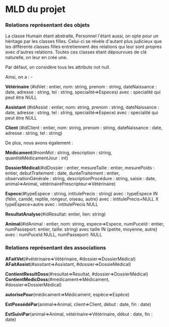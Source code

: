 # MLD du projet 

### Relations représentant des objets

La classe Humain étant abstraite, Personnel l'étant aussi, on opte pour un héritage par les classes filles. Celui-ci se révèle d'autant plus judicieux que les différente classes filles entretiennent des relations qui leur sont propres avec d'autres relations. 
Toutes ces classes étant dépourvues de clé naturelle, on leur en crée une.

Par défaut, on considère tous les attributs not null.

Ainsi, on a : -

**Vétérinaire** (#idVet : entier, nom: string, prenom : string, dateNaissance : date, adresse : string, tel : string, specialité=>Especes)
avec : specialité qui peut être NULL

**Assistant** (#idAssist : entier, nom: string, prenom : string, dateNaissance : date, adresse : string, tel : string, specialité=>Espece)
avec : specialité qui peut être NULL

**Client** (#idClient : entier, nom: string, prenom : string, dateNaissance : date, adresse : string, tel : string)

De plus, nous avons également : 

**Médicament**(#nomMol : string, description : string, quantitéMédicamentJour : int)

**DossierMédical**(#idDossier : entier, mesureTaille : entier, mesurePoids : entier, debutTraitement : date, duréeTraitement : entier, observationGénérale : string, descriptionProcédure : string, saisie : date, animal=>Animal, vétérinairePrescripteur=>Vétérinaire)

**Espece**(#typeEspece : string, intitulePrecis : string)
avec : typeEspece IN {félin, canidé, reptile, rongeur, oiseau, autre}
avec : intitulePrecis=NULL X typeEspece=autre
avec : intitulePrecis NULL

**ResultatAnalyse**(#idResultat: entier, lien: string)

**Animal**(#idAnimal : entier, nom: string, espece=>Espece, numPuceId : entier, numPasseport: entier, taille: string)
avec taille IN {petite, moyenne, autre}
avec : numPuceId NULL, numPasseport: NULL




### Relations représentant des associations

**AFaitVet**(#vétérinaire=>Vétérinaire, #dossier=>DossierMédical)
**AFaitAssist**(#assitant=>Assistant, #dossier=>DossieMédical)

**ContientResultDoss**(#resultat=>Resultat, #dossier=>DossierMédical)
**ContientMedicDoss**(#médicament=>Médicament, #dossier=>DossierMédical)

**autorisePour**(médicament=>Médicament, espèce=>Espèce)

**EstPossédéPar**(animal=>Animal, client=>Client, début : date, fin : date)

**EstSuiviPar**(animal=>Animal, vétérinaire=>Vétérinaire, début : date, fin : date)

